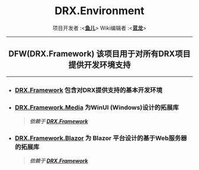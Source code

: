 <div align="center">
    <h1> DRX.Environment </h1>
  
项目开发者 :<[<strong>鱼儿</strong>](https://space.bilibili.com/288624638)>
Wiki编辑者 :<[<strong>蓝龙</strong>](https://space.bilibili.com/168162766)>
</div>

-----

<div align="center">
    <h2>
      DFW(DRX.Framework) 该项目用于对所有DRX项目提供开发环境支持
    </h2>
    </div>

-----

- ### [DRX.Framework](https://github.com/lxyesa/DRX.Environment/tree/master/DRX.Framework)  包含对DRX提供支持的基本开发环境


- ### [DRX.Framework.Media](https://github.com/lxyesa/DRX.Environment/tree/master/DRX.Framework.Media)  为WinUI (Windows)设计的拓展库
    >***依赖于 [DRX.Framework](https://github.com/lxyesa/DRX.Environment/tree/master/DRX.Framework)***


- ### [DRX.Framework.Blazor](https://github.com/lxyesa/DRX.Environment/tree/master/DRX.Framework.Blazor)  为 Blazor 平台设计的基于Web服务器的拓展库
    >***依赖于 [DRX.Framework](https://github.com/lxyesa/DRX.Environment/tree/master/DRX.Framework)***

